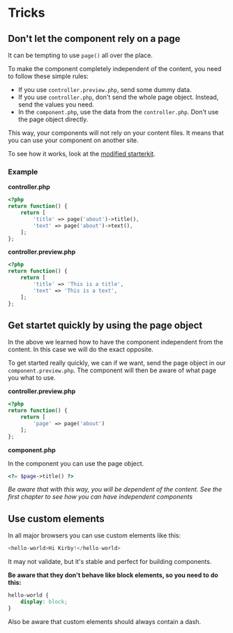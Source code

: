 # Tricks

## Don't let the component rely on a page

It can be tempting to use `page()` all over the place.

To make the component completely independent of the content, you need to follow these simple rules:

- If you use `controller.preview.php`, send some dummy data.
- If you use `controller.php`, don't send the whole page object. Instead, send the values you need.
- In the `component.php`, use the data from the `controller.php`. Don't use the page object directly.

This way, your components will not rely on your content files. It means that you can use your component on another site.

To see how it works, look at the [modified starterkit](starterkit.md).

### Example

**controller.php**

```php
<?php
return function() {
    return [
        'title' => page('about')->title(),
        'text' => page('about')->text(),
    ];
};
```

**controller.preview.php**

```php
<?php
return function() {
    return [
        'title' => 'This is a title',
        'text' => 'This is a text',
    ];
};
```

## Get startet quickly by using the page object

In the above we learned how to have the component independent from the content. In this case we will do the exact opposite.

To get started really quickly, we can if we want, send the page object in our `component.preview.php`. The component will then be aware of what page you what to use.

**controller.preview.php**

```php
<?php
return function() {
    return [
        'page' => page('about')
    ];
};
```

**component.php**

In the component you can use the page object.

```php
<?= $page->title() ?>
```

*Be aware that with this way, you will be dependent of the content. See the first chapter to see how you can have independent components*

## Use custom elements

In all major browsers you can use custom elements like this:

```php
<hello-world>Hi Kirby!</hello-world>
```

It may not validate, but it's stable and perfect for building components.

**Be aware that they don't behave like block elements, so you need to do this:**

```css
hello-world {
    display: block;
}
```

Also be aware that custom elements should always contain a dash.